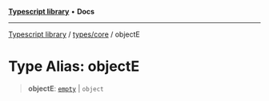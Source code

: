 [**Typescript library**](../../../index.md) • **Docs**

***

[Typescript library](../../../modules.md) / [types/core](../index.md) / objectE

# Type Alias: objectE

> **objectE**: [`empty`](empty.md) \| `object`
